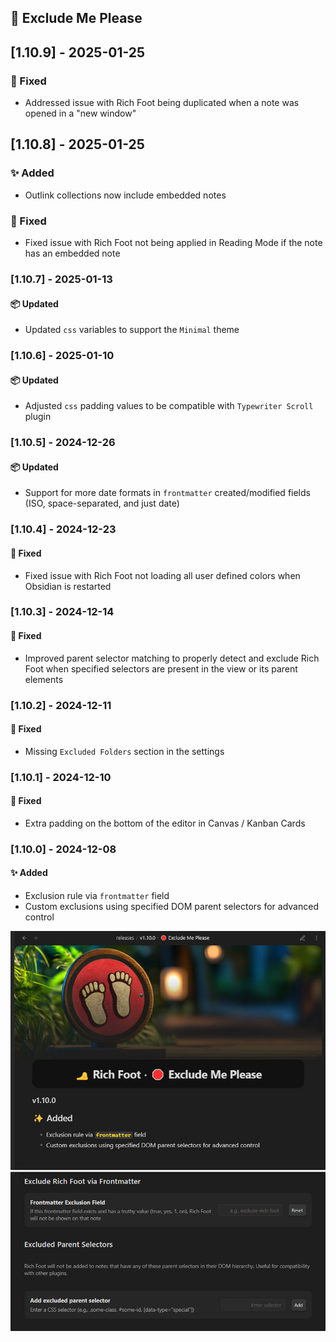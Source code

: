 ## 🛑 Exclude Me Please

## [1.10.9] - 2025-01-25
### 🐛 Fixed
- Addressed issue with Rich Foot being duplicated when a note was opened in a "new window"

## [1.10.8] - 2025-01-25
### ✨ Added
- Outlink collections now include embedded notes

### 🐛 Fixed
- Fixed issue with Rich Foot not being applied in Reading Mode if the note has an embedded note

### [1.10.7] - 2025-01-13
#### 📦 Updated
- Updated `css` variables to support the `Minimal` theme

### [1.10.6] - 2025-01-10
#### 📦 Updated
- Adjusted `css` padding values to be compatible with `Typewriter Scroll` plugin

### [1.10.5] - 2024-12-26
#### 📦 Updated
- Support for more date formats in `frontmatter` created/modified fields (ISO, space-separated, and just date)

### [1.10.4] - 2024-12-23
#### 🐛 Fixed
- Fixed issue with Rich Foot not loading all user defined colors when Obsidian is restarted

### [1.10.3] - 2024-12-14
#### 🐛 Fixed
- Improved parent selector matching to properly detect and exclude Rich Foot when specified selectors are present in the view or its parent elements

### [1.10.2] - 2024-12-11
#### 🐛 Fixed
- Missing `Excluded Folders` section in the settings

### [1.10.1] - 2024-12-10
#### 🐛 Fixed
- Extra padding on the bottom of the editor in Canvas / Kanban Cards

### [1.10.0] - 2024-12-08
#### ✨ Added
- Exclusion rule via `frontmatter` field
- Custom exclusions using specified DOM parent selectors for advanced control


[![screenshot](https://raw.githubusercontent.com/jparkerweb/ref/refs/heads/main/equill-labs/rich-foot/rich-foot-v1.10.0.jpg)](https://raw.githubusercontent.com/jparkerweb/ref/refs/heads/main/equill-labs/rich-foot/rich-foot-v1.10.0.jpg)